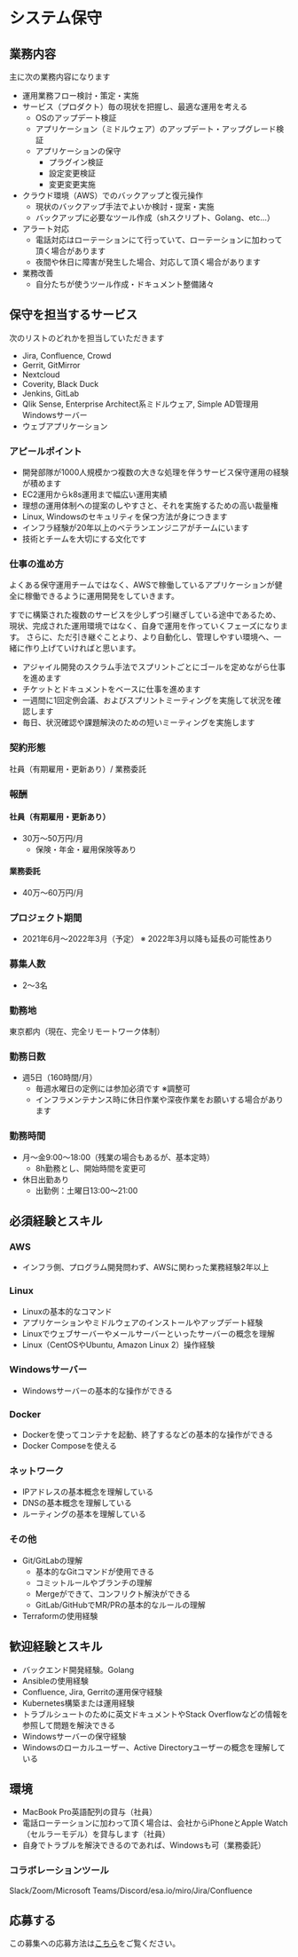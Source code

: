 # システム保守

## 業務内容

主に次の業務内容になります

- 運用業務フロー検討・策定・実施
- サービス（プロダクト）毎の現状を把握し、最適な運用を考える
  - OSのアップデート検証
  - アプリケーション（ミドルウェア）のアップデート・アップグレード検証
  - アプリケーションの保守
    - プラグイン検証
    - 設定変更検証
    - 変更変更実施
- クラウド環境（AWS）でのバックアップと復元操作
  - 現状のバックアップ手法でよいか検討・提案・実施
  - バックアップに必要なツール作成（shスクリプト、Golang、etc...）
- アラート対応
  - 電話対応はローテーションにて行っていて、ローテーションに加わって頂く場合があります
  - 夜間や休日に障害が発生した場合、対応して頂く場合があります
- 業務改善
  - 自分たちが使うツール作成・ドキュメント整備諸々

## 保守を担当するサービス

次のリストのどれかを担当していただきます

- Jira, Confluence, Crowd
- Gerrit, GitMirror
- Nextcloud
- Coverity, Black Duck
- Jenkins, GitLab
- Qlik Sense, Enterprise Architect系ミドルウェア, Simple AD管理用Windowsサーバー
- ウェブアプリケーション

### アピールポイント

- 開発部隊が1000人規模かつ複数の大きな処理を伴うサービス保守運用の経験が積めます
- EC2運用からk8s運用まで幅広い運用実績
- 理想の運用体制への提案のしやすさと、それを実施するための高い裁量権
- Linux, Windowsのセキュリティを保つ方法が身につきます
- インフラ経験が20年以上のベテランエンジニアがチームにいます
- 技術とチームを大切にする文化です

### 仕事の進め方

よくある保守運用チームではなく、AWSで稼働しているアプリケーションが健全に稼働できるように運用開発をしていきます。

すでに構築された複数のサービスを少しずつ引継ぎしている途中であるため、
現状、完成された運用環境ではなく、自身で運用を作っていくフェーズになります。
さらに、ただ引き継ぐことより、より自動化し、管理しやすい環境へ、一緒に作り上げていければと思います。

- アジャイル開発のスクラム手法でスプリントごとにゴールを定めながら仕事を進めます
- チケットとドキュメントをベースに仕事を進めます
- 一週間に1回定例会議、およびスプリントミーティングを実施して状況を確認します
- 毎日、状況確認や課題解決のための短いミーティングを実施します

### 契約形態

社員（有期雇用・更新あり）/ 業務委託

### 報酬

#### 社員（有期雇用・更新あり）

- 30万〜50万円/月
  - 保険・年金・雇用保険等あり

#### 業務委託

- 40万〜60万円/月

### プロジェクト期間

- 2021年6月〜2022年3月（予定）
  ※ 2022年3月以降も延長の可能性あり

### 募集人数

- 2〜3名

### 勤務地

東京都内（現在、完全リモートワーク体制）

### 勤務日数

- 週5日（160時間/月）
  - 毎週水曜日の定例には参加必須です ※調整可
  - インフラメンテナンス時に休日作業や深夜作業をお願いする場合があります

### 勤務時間

- 月〜金9:00〜18:00（残業の場合もあるが、基本定時）
  - 8h勤務とし、開始時間を変更可
- 休日出勤あり
  - 出勤例：土曜日13:00〜21:00

## 必須経験とスキル

### AWS

- インフラ側、プログラム開発問わず、AWSに関わった業務経験2年以上

### Linux

- Linuxの基本的なコマンド
- アプリケーションやミドルウェアのインストールやアップデート経験
- Linuxでウェブサーバーやメールサーバーといったサーバーの概念を理解
- Linux（CentOSやUbuntu, Amazon Linux 2）操作経験

### Windowsサーバー

- Windowsサーバーの基本的な操作ができる

### Docker

- Dockerを使ってコンテナを起動、終了するなどの基本的な操作ができる
- Docker Composeを使える

### ネットワーク

- IPアドレスの基本概念を理解している
- DNSの基本概念を理解している
- ルーティングの基本を理解している

### その他

- Git/GitLabの理解
  - 基本的なGitコマンドが使用できる
  - コミットルールやブランチの理解
  - Mergeができて、コンフリクト解決ができる
  - GitLab/GitHubでMR/PRの基本的なルールの理解
- Terraformの使用経験

## 歓迎経験とスキル

- バックエンド開発経験。Golang
- Ansibleの使用経験
- Confluence, Jira, Gerritの運用保守経験
- Kubernetes構築または運用経験
- トラブルシュートのために英文ドキュメントやStack Overflowなどの情報を参照して問題を解決できる
- Windowsサーバーの保守経験
- Windowsのローカルユーザー、Active Directoryユーザーの概念を理解している

## 環境

- MacBook Pro英語配列の貸与（社員）
- 電話ローテーションに加わって頂く場合は、会社からiPhoneとApple Watch（セルラーモデル）を貸与します（社員）
- 自身でトラブルを解決できるのであれば、Windowsも可（業務委託）

### コラボレーションツール

Slack/Zoom/Microsoft Teams/Discord/esa.io/miro/Jira/Confluence

## 応募する

この募集への応募方法は[こちら](https://github.com/craftsman-software/jobboard#%E5%BF%9C%E5%8B%9F%E3%81%99%E3%82%8B)をご覧ください。
